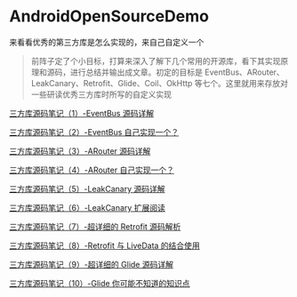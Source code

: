 # AndroidOpenSourceDemo
来看看优秀的第三方库是怎么实现的，来自己自定义一个

> 前阵子定了个小目标，打算来深入了解下几个常用的开源库，看下其实现原理和源码，进行总结并输出成文章。初定的目标是 EventBus、ARouter、LeakCanary、Retrofit、Glide、Coil、OkHttp 等七个。这里就用来存放对一些研读优秀三方库时所写的自定义实现

[三方库源码笔记（1）-EventBus 源码详解](https://juejin.im/user/923245496518439/posts)

[三方库源码笔记（2）-EventBus 自己实现一个？](https://juejin.im/user/923245496518439/posts)

[三方库源码笔记（3）-ARouter 源码详解](https://juejin.im/user/923245496518439/posts)

[三方库源码笔记（4）-ARouter 自己实现一个？](https://juejin.im/user/923245496518439/posts)

[三方库源码笔记（5）-LeakCanary 源码详解](https://juejin.im/user/923245496518439/posts)

[三方库源码笔记（6）-LeakCanary 扩展阅读](https://juejin.im/user/923245496518439/posts)

[三方库源码笔记（7）-超详细的 Retrofit 源码解析](https://juejin.im/user/923245496518439/posts)

[三方库源码笔记（8）-Retrofit 与 LiveData 的结合使用](https://juejin.im/user/923245496518439/posts)

[三方库源码笔记（9）-超详细的 Glide 源码详解](https://juejin.im/user/923245496518439/posts)

[三方库源码笔记（10）-Glide 你可能不知道的知识点](https://juejin.im/user/923245496518439/posts)
